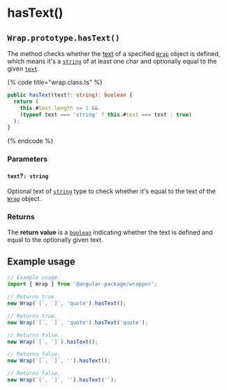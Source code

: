 # hasText()

## `Wrap.prototype.hasText()`

The method checks whether the [text](../../accessors/#wrap.prototype.text) of a specified [`Wrap`](../../description.md) object is defined, which means it's a [`string`](https://developer.mozilla.org/en-US/docs/Web/JavaScript/Reference/Global\_Objects/String) of at least one char and optionally equal to the given [`text`](hastext.md#text-string).

{% code title="wrap.class.ts" %}
```typescript
public hasText(text?: string): boolean {
  return (
    this.#text.length >= 1 &&
    (typeof text === 'string' ? this.#text === text : true)
  );
}
```
{% endcode %}

### Parameters

#### `text`?`: string`

Optional text of [`string`](https://developer.mozilla.org/en-US/docs/Web/JavaScript/Reference/Global\_Objects/String) type to check whether it's equal to the text of the [`Wrap`](../../description.md) object.

### Returns

The **return value** is a [`boolean`](https://developer.mozilla.org/en-US/docs/Web/JavaScript/Reference/Global\_Objects/Boolean) indicating whether the text is defined and equal to the optionally given text.

## Example usage

```typescript
// Example usage.
import { Wrap } from '@angular-package/wrapper';

// Returns true.
new Wrap(`[`, `]`, 'quote').hasText();

// Returns true.
new Wrap(`[`, `]`, 'quote').hasText('quote');

// Returns false.
new Wrap(`[`, `]`).hasText();

// Returns false.
new Wrap(`[`, `]`, '').hasText();

// Returns false.
new Wrap(`[`, `]`, '').hasText('');
```
